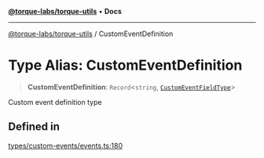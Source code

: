 [**@torque-labs/torque-utils**](../README.md) • **Docs**

***

[@torque-labs/torque-utils](../README.md) / CustomEventDefinition

# Type Alias: CustomEventDefinition

> **CustomEventDefinition**: `Record`\<`string`, [`CustomEventFieldType`](../enumerations/CustomEventFieldType.md)\>

Custom event definition type

## Defined in

[types/custom-events/events.ts:180](https://github.com/torque-labs/torque-utils/blob/c76fb4101d477d1e8e6fb4f5de7a277964527c27/types/custom-events/events.ts#L180)
